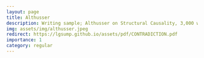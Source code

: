 ```yaml
---
layout: page
title: Althusser
description: Writing sample; Althusser on Structural Causality, 3,000 words; image from UT's <a href="https://notevenpast.org/louis-althusser-on-interpellation-and-the-ideological-state-apparatus/">Not Even Past</a> website; 2022
img: assets/img/althusser.jpeg
redirect: https://lgsump.github.io/assets/pdf/CONTRADICTION.pdf
importance: 1
category: regular
---
```

